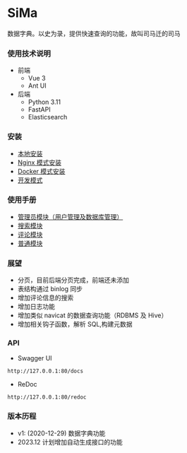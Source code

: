 # SiMa

数据字典。以史为录，提供快速查询的功能，故叫司马迁的司马

### 使用技术说明

- 前端
  - Vue 3
  - Ant UI
- 后端
  - Python 3.11
  - FastAPI
  - Elasticsearch

### 安装

- [本地安装](https://github.com/parker-pu/SiMa/blob/main/docs/LocalInstall.md)
- [Nginx 模式安装]()
- [Docker 模式安装]()
- [开发模式]()

### 使用手册

- [管理员模块（用户管理及数据库管理）](https://github.com/parker-pu/SiMa/blob/main/docs/AdminManage.md)
- [搜索模块](https://github.com/parker-pu/SiMa/blob/main/docs/SearchModel.md)
- [评论模块](https://github.com/parker-pu/SiMa/blob/main/docs/CommentModel.md)
- [普通模块](https://github.com/parker-pu/SiMa/blob/main/docs/OrdinaryModel.md)

### 展望

- 分页，目前后端分页完成，前端还未添加
- 表结构通过 binlog 同步
- 增加评论信息的搜索
- 增加日志功能
- 增加类似 navicat 的数据查询功能（RDBMS 及 Hive）
- 增加相关钩子函数，解析 SQL,构建元数据

### API

- Swagger UI

```shell
http://127.0.0.1:80/docs
```

- ReDoc

```shell
http://127.0.0.1:80/redoc
```

### 版本历程
- v1: (2020-12-29) 数据字典功能
- 2023.12 计划增加自动生成接口的功能